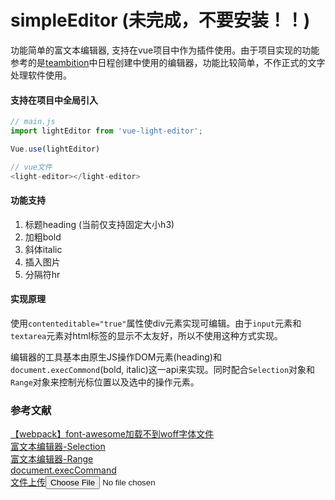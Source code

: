 # simpleEditor **(未完成，不要安装！！)**
功能简单的富文本编辑器, 支持在vue项目中作为插件使用。由于项目实现的功能参考的是[teambition](https://www.teambition.com/)中日程创建中使用的编辑器，功能比较简单，不作正式的文字处理软件使用。


#### 支持在项目中全局引入
```javascript
// main.js
import lightEditor from 'vue-light-editor';

Vue.use(lightEditor)

// vue文件
<light-editor></light-editor>
```

#### 功能支持
1. 标题heading (当前仅支持固定大小h3)
2. 加粗bold
3. 斜体italic
4. 插入图片
5. 分隔符hr

#### 实现原理
使用`contenteditable="true"`属性使div元素实现可编辑。由于`input`元素和`textarea`元素对html标签的显示不太友好，所以不使用这种方式实现。  

编辑器的工具基本由原生JS操作DOM元素(heading)和`document.execCommond`(bold, italic)这一api来实现。同时配合`Selection`对象和`Range`对象来控制光标位置以及选中的操作元素。

### 参考文献
[【webpack】font-awesome加载不到woff字体文件](https://www.jianshu.com/p/964cdd5eb0a0)  
[富文本编辑器-Selection](https://developer.mozilla.org/zh-CN/docs/Web/API/Selection)  
[富文本编辑器-Range](https://developer.mozilla.org/zh-CN/docs/Web/API/Selection)  
[document.execCommand](https://developer.mozilla.org/zh-CN/docs/Web/API/Document/execCommand)  
[文件上传<input type="file">](https://developer.mozilla.org/zh-CN/docs/Web/HTML/Element/Input/file)